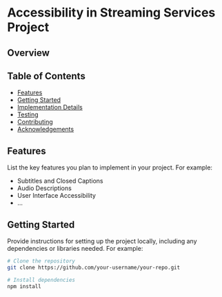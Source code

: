 # Accessibility in Streaming Services Project

## Overview



## Table of Contents

- [Features](#features)
- [Getting Started](#getting-started)
- [Implementation Details](#implementation-details)
- [Testing](#testing)
- [Contributing](#contributing)
- [Acknowledgements](#acknowledgements)

## Features

List the key features you plan to implement in your project. For example:

- Subtitles and Closed Captions
- Audio Descriptions
- User Interface Accessibility
- ...

## Getting Started

Provide instructions for setting up the project locally, including any dependencies or libraries needed. For example:

```bash
# Clone the repository
git clone https://github.com/your-username/your-repo.git

# Install dependencies
npm install
